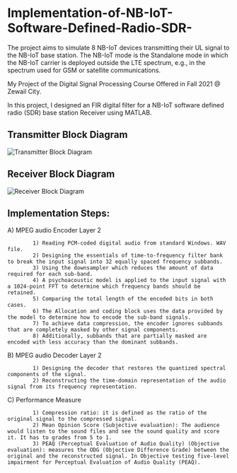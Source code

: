 # Implementation-of-NB-IoT-Software-Defined-Radio-SDR-
The project aims to simulate 8 NB-IoT devices transmitting their UL signal to the NB-IoT base station. The NB-IoT mode is the Standalone mode in which the NB-IoT carrier is deployed outside the LTE spectrum, e.g., in the spectrum used for GSM or satellite communications.


My Project of the Digital Signal Processing Course Offered in Fall 2021 @ Zewail City.

In this project, I designed an FIR digital filter for a NB-IoT software defined radio (SDR) base station Receiver using MATLAB.


## Transmitter Block Diagram <a name="Transmitter Block Diagram"></a>

![Transmitter Block Diagram](https://user-images.githubusercontent.com/58476343/220173214-f8e2fe8f-5dff-40a1-9988-98edfeac9e6b.png)






## Receiver Block Diagram <a name="Receiver Block Diagram"></a>

![Receiver Block Diagram](https://user-images.githubusercontent.com/58476343/220173238-3c739147-a904-4276-9461-36a84f1439cf.png)


## Implementation Steps:

A) MPEG audio Encoder Layer 2

            1) Reading PCM-coded digital audio from standard Windows. WAV file.
            2) Designing the essentials of time-to-frequency filter bank to break the input signal into 32 equally spaced frequency subbands.
            3) Using the downsampler which reduces the amount of data required for each sub-band. 
            4) A psychoacoustic model is applied to the input signal with a 1024-point FFT to determine which frequency bands should be retained. 
            5) Comparing the total length of the encoded bits in both cases. 
            6) The Allocation and coding block uses the data provided by the model to determine how to encode the sub-band signals. 
            7) To achieve data compression, the encoder ignores subbands that are completely masked by other signal components.
            8) Additionally, subbands that are partially masked are encoded with less accuracy than the dominant subbands.

B) MPEG audio Decoder Layer 2

            1) Designing the decoder that restores the quantized spectral components of the signal.
            2) Reconstructing the time-domain representation of the audio signal from its frequency representation.
            
C) Performance Measure

            1) Compression ratio: it is defined as the ratio of the original signal to the compressed signal.
            2) Mean Opinion Score (Subjective evaluation): The audience would listen to the sound files and see the sound quality and score it. It has to grades from 5 to 1. 
            3) PEAQ (Perceptual Evaluation of Audio Quality) (Objective evaluation): measures the ODG (Objective Difference Grade) between the original and the reconstructed signal. In Objective testing five-level impairment for Perceptual Evaluation of Audio Quality (PEAQ).
